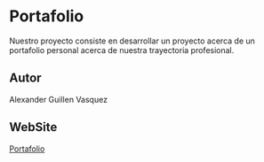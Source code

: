 # Portafolio
Nuestro proyecto consiste en desarrollar un proyecto acerca de un portafolio personal acerca de nuestra trayectoria profesional.

## Autor
Alexander Guillen Vasquez

## WebSite
[Portafolio](projectagv.netlify.app)

